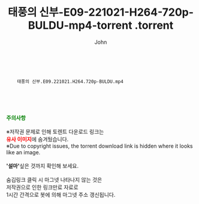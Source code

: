 ﻿---
layout: post
title:  "                   태풍의 신부-E09-221021-H264-720p-BULDU-mp4-torrent                .torrent"
author: John
categories: [ 드라마 ]
tags: [  ]
image:  
description: "                   태풍의 신부-E09-221021-H264-720p-BULDU-mp4-torrent                 torrent 정보 공유"
toc: true
toc_sticky: true
---

<br>

        태풍의 신부.E09.221021.H264.720p-BULDU.mp4    
    
<br><br><br>
<p data-ke-size="size16"><b><span style="color: green;">주의사항</span></b><br /><br />※저작권 문제로 인해 토렌트 다운로드 링크는<br /><b><span style="color: red;">유사 이미지</span></b>에 숨겨뒀습니다.<br />※Due to copyright issues, the torrent download link is hidden where it looks like an image.<br /><br /><b>'설마'</b>싶은 것까지 확인해 보세요.<br /><br />숨김링크 클릭 시 마그넷 나타나지 않는 것은<br />저작권으로 인한 링크만료 자료로<br />1시간 간격으로 봇에 의해 마그넷 주소 갱신됩니다.</p>
